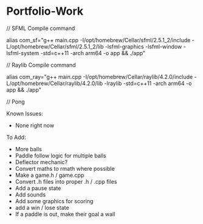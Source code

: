 # Portfolio-Work

// SFML Compile command

alias com_sf="g++ main.cpp -I/opt/homebrew/Cellar/sfml/2.5.1_2/include -L/opt/homebrew/Cellar/sfml/2.5.1_2/lib -lsfml-graphics -lsfml-window -lsfml-system -std=c++11 -arch arm64 -o app && ./app"

// Raylib Compile command

alias com_ray="g++ main.cpp -I/opt/homebrew/Cellar/raylib/4.2.0/include -L/opt/homebrew/Cellar/raylib/4.2.0/lib -lraylib -std=c++11 -arch arm64 -o app && ./app"

// Pong

Known Issues:

- None right now

To Add:

- More balls
- Paddle follow logic for multiple balls
- Deflector mechanic?
- Convert maths to rmath where possible
- Make a game.h / game.cpp
- Convert .h files into proper .h / .cpp files
- Add a pause state
- Add sounds
- Add some graphics for scoring
- add a win / lose state
- If a paddle is out, make their goal a wall
